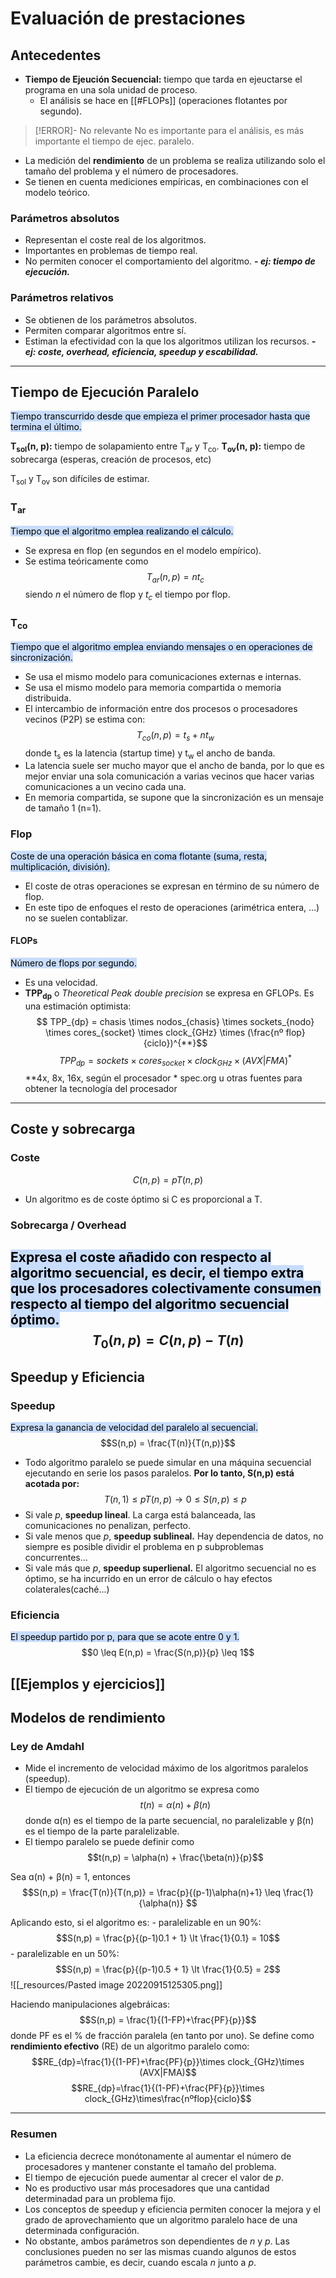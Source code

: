 # Evaluación de prestaciones

## Antecedentes
- **Tiempo de Ejeución Secuencial:** tiempo que tarda en ejeuctarse el programa en una sola unidad de proceso.
	- El análisis se hace en [[#FLOPs]] (operaciones flotantes por segundo).
>[!ERROR]- No relevante
>No es importante para el análisis, es más importante el tiempo de ejec. paralelo.

- La medición del **rendimiento** de un problema se realiza utilizando solo el tamaño del problema y el número de procesadores.
- Se tienen en cuenta mediciones empíricas, en combinaciones con el modelo teórico.

### Parámetros absolutos
- Representan el coste real de los algoritmos.
- Importantes en problemas de tiempo real.
- No permiten conocer el comportamiento del algoritmo.
***- ej: tiempo de ejecución.***

### Parámetros relativos
- Se obtienen de los parámetros absolutos.
- Permiten comparar algoritmos entre sí.
- Estiman la efectividad con la que los algoritmos utilizan los recursos.
***- ej: coste, overhead, eficiencia, speedup y escabilidad.***

---

## Tiempo de Ejecución Paralelo
<mark style="background: #ADCCFFA6;">Tiempo transcurrido desde que empieza el primer procesador hasta que termina el último.</mark> 

**T<sub>sol</sub>(n, p):** tiempo de solapamiento entre T<sub>ar</sub> y T<sub>co</sub>.
**T<sub>ov</sub>(n, p):** tiempo de sobrecarga (esperas, creación de procesos, etc)

T<sub>sol</sub> y T<sub>ov</sub> son difíciles de estimar.

### T<sub>ar</sub>
<mark style="background: #ADCCFFA6;">Tiempo que el algoritmo emplea realizando el cálculo.</mark> 
- Se expresa en flop (en segundos en el modelo empírico).
- Se estima teóricamente como $$ T_{ar}(n,p) = nt_c$$ siendo *n* el número de flop y *t<sub>c</sub>* el tiempo por flop.

### T<sub>co</sub>
<mark style="background: #ADCCFFA6;">Tiempo que el algoritmo emplea enviando mensajes o en operaciones de sincronización.</mark> 
- Se usa el mismo modelo para comunicaciones externas e internas.
- Se usa el mismo modelo para memoria compartida o memoria distribuida.
- El intercambio de información entre dos procesos o procesadores vecinos (P2P) se estima con: $$T_{co}(n,p) = t_s + nt_w$$
	donde t<sub>s</sub> es la latencia (startup time) y t<sub>w</sub> el ancho de banda.
- La latencia suele ser mucho mayor que el ancho de banda, por lo que es mejor enviar una sola comunicación a varias vecinos que hacer varias comunicaciones a un vecino cada una.
- En memoria compartida, se supone que la sincronización es un mensaje de tamaño 1 (n=1).

### Flop
<mark style="background: #ADCCFFA6;">Coste de una operación básica en coma flotante (suma, resta, multiplicación, división).</mark> 
- El coste de otras operaciones se expresan en término de su número de flop.
- En este tipo de enfoques el resto de operaciones (arimétrica entera, ...) no se suelen contablizar.

#### FLOPs
<mark style="background: #ADCCFFA6;">Número de flops por segundo.</mark> 
- Es una velocidad.
- **TPP<sub>dp</sub>** o *Theoretical Peak double precision* se expresa en GFLOPs. Es una estimación optimista: $$ TPP_{dp} = chasis \times nodos_{chasis} \times sockets_{nodo} \times cores_{socket} \times clock_{GHz} \times (\frac{nº flop}{ciclo})^{**}$$ $$ TPP_{dp} = sockets \times cores_{socket} \times clock_{GHz} \times (AVX|FMA)^*$$
	\*\*4x, 8x, 16x, según el procesador
	\* spec.org u otras fuentes para obtener la tecnología del procesador

---

## Coste y sobrecarga

### Coste
$$C(n,p) = pT(n,p)$$
- Un algoritmo es de coste óptimo si C es proporcional a T.

### Sobrecarga / Overhead
<mark style="background: #ADCCFFA6;">Expresa el coste añadido con respecto al algoritmo secuencial, es decir, el tiempo extra que los procesadores colectivamente consumen respecto al tiempo del algoritmo secuencial óptimo.</mark> 
$$T_0(n,p) = C(n,p) - T(n)$$
---

## Speedup y Eficiencia
### Speedup
<mark style="background: #ADCCFFA6;">Expresa la ganancia de velocidad del paralelo al secuencial.</mark> 
$$S(n,p) = \frac{T(n)}{T(n,p)}$$
- Todo algoritmo paralelo se puede simular en una máquina secuencial ejecutando en serie los pasos paralelos. **Por lo tanto, S(n,p) está acotada por:** $$T(n,1) \leq pT(n,p) → 0 \leq S(n,p) \leq p$$
- Si vale *p*, **speedup lineal**. La carga está balanceada, las comunicaciones no penalizan, perfecto.
- Si vale menos que *p*, **speedup sublineal.** Hay dependencia de datos, no siempre es posible dividir el problema en p subproblemas concurrentes...
- Si vale más que *p*, **speedup superlienal.** El algoritmo secuencial no es óptimo, se ha incurrido en un error de cálculo o hay efectos colaterales(caché...)

### Eficiencia
<mark style="background: #ADCCFFA6;">El speedup partido por p, para que se acote entre 0 y 1.</mark> $$0 \leq E(n,p) = \frac{S(n,p)}{p} \leq 1$$
## [[Ejemplos y ejercicios]]

## Modelos de rendimiento
### Ley de Amdahl
- Mide el incremento de velocidad máximo de los algoritmos paralelos (speedup).
- El tiempo de ejecución de un algoritmo se expresa como $$t(n) = \alpha(n) + \beta(n)$$ donde ɑ(n) es el tiempo de la parte secuencial, no paralelizable y β(n) es el tiempo de la parte paralelizable.
- El tiempo paralelo se puede definir como $$t(n,p) = \alpha(n) + \frac{\beta(n)}{p}$$

Sea ɑ(n) + β(n) = 1, entonces $$S(n,p) = \frac{T(n)}{T(n,p)} = \frac{p}{(p-1)\alpha(n)+1} \leq \frac{1}{\alpha(n)} $$

Aplicando esto, si el algoritmo es: 
	- paralelizable en un 90%: $$S(n,p) = \frac{p}{(p-1)0.1 + 1} \lt \frac{1}{0.1} = 10$$
	- paralelizable en un 50%: $$S(n,p) = \frac{p}{(p-1)0.5 + 1} \lt \frac{1}{0.5} = 2$$
![[_resources/Pasted image 20220915125305.png]]

Haciendo manipulaciones algebráicas: $$S(n,p) = \frac{1}{(1-FP)+\frac{PF}{p}}$$donde PF es el % de fracción paralela (en tanto por uno).
Se define como **rendimiento efectivo** (RE) de un algoritmo paralelo como:
$$RE_{dp}=\frac{1}{(1-PF)+\frac{PF}{p}}\times clock_{GHz}\times (AVX|FMA)$$
$$RE_{dp}=\frac{1}{(1-PF)+\frac{PF}{p}}\times clock_{GHz}\times\frac{nºflop}{ciclo}$$

---

### Resumen
- La eficiencia decrece monótonamente al aumentar el número de procesadores y mantener constante el tamaño del problema.
- El tiempo de ejecución puede aumentar al crecer el valor de *p*.
- No es productivo usar más procesadores que una cantidad determinadad para un problema fijo.
- Los conceptos de speedup y eficiencia permiten conocer la mejora y el grado de aprovechamiento que un algoritmo paralelo hace de una determinada configuración.
- No obstante, ambos parámetros son dependientes de *n* y *p*. Las conclusiones pueden no ser las mismas cuando algunos de estos parámetros cambie, es decir, cuando escala *n* junto a *p*.